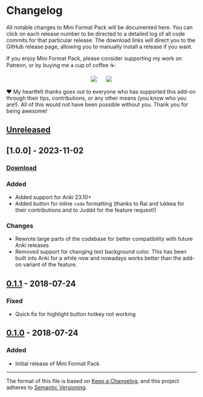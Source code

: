 # Changelog

All notable changes to Mini Format Pack will be documented here. You can click on each release number to be directed to a detailed log of all code commits for that particular release. The download links will direct you to the GitHub release page, allowing you to manually install a release if you want.

If you enjoy Mini Format Pack, please consider supporting my work on Patreon, or by buying me a cup of coffee :coffee::

<p align="center">
<a href="https://www.patreon.com/glutanimate" rel="nofollow" title="Support me on Patreon 😄"><img src="https://glutanimate.com/logos/patreon_button.svg"></a>      <a href="https://ko-fi.com/X8X0L4YV" rel="nofollow" title="Buy me a coffee 😊"><img src="https://glutanimate.com/logos/kofi_button.svg"></a>
</p>

:heart: My heartfelt thanks goes out to everyone who has supported this add-on through their tips, contributions, or any other means (you know who you are!). All of this would not have been possible without you. Thank you for being awesome!

## [Unreleased]

## [1.0.0] - 2023-11-02

### [Download](https://github.com/glutanimate/mini-format-pack/releases/tag/v1.0.0)

### Added

- Added support for Anki 23.10+
- Added button for inline `code` formatting (thanks to Rai and lukkea for their contributions and to Juddd for the feature request!)
    
### Changes

- Rewrote large parts of the codebase for better compatibility with future Anki releases
- Removed support for changing text background color. This has been built into Anki for a while now and nowadays works better than the add-on variant of the feature.

## [0.1.1] - 2018-07-24

### Fixed

- Quick fix for highlight button hotkey not working

## [0.1.0] - 2018-07-24

### Added

- Initial release of Mini Format Pack

[Unreleased]: https://github.com/glutanimate/memobeam/compare/v0.1.1...HEAD
[0.1.1]: https://github.com/glutanimate/memobeam/compare/v0.1.0...v0.1.1
[0.1.0]: https://github.com/glutanimate/memobeam/tag/v0.1.0

-----

The format of this file is based on [Keep a Changelog](https://keepachangelog.com/en/1.0.0/), and this project adheres to [Semantic Versioning](https://semver.org/spec/v2.0.0.html).